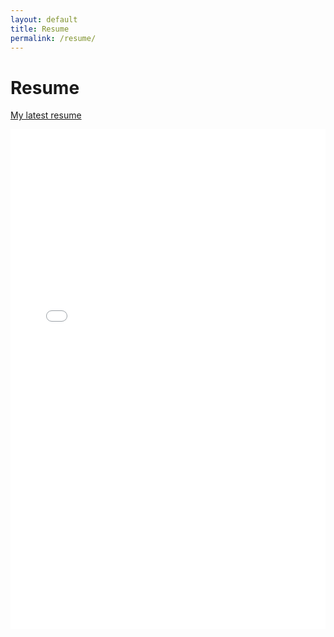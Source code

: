 ```yaml
---
layout: default
title: Resume
permalink: /resume/
---
```


# Resume

[My latest resume](https://drive.google.com/file/d/1LgCzt9GbBFPM1-s3BHqhTQkd28NHsq2-/view?usp=drive_link)


<embed src="assets/Resume_control.pdf" type="application/pdf" width="100%" height="800px" />